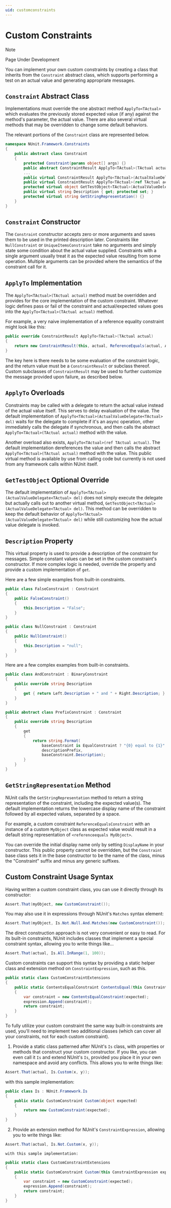 ```yaml
---
uid: customconstraints
---
```


# Custom Constraints

> [!NOTE]
> Page Under Development

You can implement your own custom constraints by creating a class that inherits from the `Constraint` abstract class, which supports performing a test on an actual value and generating appropriate messages.

## `Constraint` Abstract Class

Implementations must override the one abstract method `ApplyTo<TActual>` which
evaluates the previously stored expected value (if any) against the method's parameter, the actual value. There are also several virtual methods that may be overridden to change some default behaviors.

The relevant portions of the `Constraint` class are represented below.

```csharp
namespace NUnit.Framework.Constraints
{
    public abstract class Constraint
    {
        protected Constraint(params object[] args) {}
        public abstract ConstraintResult ApplyTo<TActual>(TActual actual);
        ...
        public virtual ConstraintResult ApplyTo<TActual>(ActualValueDelegate<TActual> del) {}
        public virtual ConstraintResult ApplyTo<TActual>(ref TActual actual) {}
        protected virtual object GetTestObject<TActual>(ActualValueDelegate<TActual> del) {}
        public virtual string Description { get; protected set; }
        protected virtual string GetStringRepresentation() {}
    }
}
```

## `Constraint` Constructor

The `Constraint` constructor accepts zero or more arguments and saves them to be used
in the printed description later. Constraints like `NullConstraint` or `UniqueItemsConstraint`
take no arguments and simply state some condition about the actual value supplied. Constraints
with a single argument usually treat it as the expected value resulting from some operation.
Multiple arguments can be provided where the semantics of the constraint call for it.

## `ApplyTo` Implementation

The `ApplyTo<TActual>(TActual actual)` method must be overridden and provides for the
core implementation of the custom constraint. Whatever logic defines pass or fail
of the constraint and actual/expected values goes into the `ApplyTo<TActual>(TActual actual)`
method.

For example, a very naive implementation of a reference equality constraint might look
like this:

```csharp
public override ConstraintResult ApplyTo<TActual>(TActual actual)
{
    return new ConstraintResult(this, actual, ReferenceEquals(actual, Arguments[0]));
}
```

The key here is there needs to be some evaluation of the constraint logic, and the return value
must be a `ConstraintResult` or subclass thereof. Custom subclasses of `ConstraintResult` may
be used to further customize the message provided upon failure, as described below.

## `ApplyTo` Overloads

Constraints may be called with a delegate to return the actual value instead of the actual
value itself. This serves to delay evaluation of the value. The default implementation
of `ApplyTo<TActual>(ActualValueDelegate<TActual> del)` waits for the delegate to
complete if it's an async operation, other immediately calls the delegate if synchronous, and then calls the abstract `ApplyTo<TActual>(TActual actual)` method with the value.

Another overload also exists, `ApplyTo<TActual>(ref TActual actual)`. The default implementation
dereferences the value and then calls the abstract `ApplyTo<TActual>(TActual actual)` method with the value. This public virtual method is available by use from calling code but currently is not used from any framework calls within NUnit itself.

## `GetTestObject` Optional Override

The default implementation of `ApplyTo<TActual>(ActualValueDelegate<TActual> del)` does not
simply execute the delegate but actually calls out to another virtual method, `GetTestObject<TActual>(ActualValueDelegate<TActual> del)`. This method can be overridden to keep the default behavior of `ApplyTo<TActual>(ActualValueDelegate<TActual> del)` while still customizing how the actual value delegate is invoked.

## `Description` Property

This virtual property is used to provide a description of the constraint for messages. Simple
constant values can be set in the custom constraint's constructor. If more complex logic is
needed, override the property and provide a custom implementation of `get`.

Here are a few simple examples from built-in constraints.

```csharp
public class FalseConstraint : Constraint
{
    public FalseConstraint()
    {
        this.Description = "False";
    }
}

public class NullConstraint : Constraint
{
    public NullConstraint()
    {
        this.Description = "null";
    }
}
```

Here are a few complex examples from built-in constraints.

```csharp
public class AndConstraint : BinaryConstraint
{
    public override string Description
    {
        get { return Left.Description + " and " + Right.Description; }
    }
}

public abstract class PrefixConstraint : Constraint
{
    public override string Description
    {
        get
        {
            return string.Format(
                baseConstraint is EqualConstraint ? "{0} equal to {1}" : "{0} {1}",
                descriptionPrefix,
                baseConstraint.Description);
        }
    }
}
```

## `GetStringRepresentation` Method

NUnit calls the `GetStringRepresentation` method to return a string representation of the
constraint, including the expected value(s). The default implementation returns the lowercase
display name of the constraint followed by all expected values, separated by a space.

For example, a custom constraint `ReferenceEqualsConstraint` with an instance of a custom
`MyObject` class as expected value would result in a default string representation of `<referenceequals MyObject>`.

You can override the initial display name only by setting `DisplayName` in your constructor.
This public property cannot be overridden, but the `Constraint` base class sets it in the base constructor to be the name of the class, minus the "Constraint" suffix and minus any generic suffixes.

## Custom Constraint Usage Syntax

Having written a custom constraint class, you can use it directly through its constructor:

```csharp
Assert.That(myObject, new CustomConstraint());
```

You may also use it in expressions through NUnit's `Matches` syntax element:

```csharp
Assert.That(myObject, Is.Not.Null.And.Matches(new CustomConstraint());
```

The direct construction approach is not very convenient or easy to read.
For its built-in constraints, NUnit includes classes that implement a special constraint syntax, allowing you to write things like...

```csharp
Assert.That(actual, Is.All.InRange(1, 100));
```

Custom constraints can support this syntax by providing a static helper class and
extension method on `ConstraintExpression`, such as this.

```csharp
public static class CustomConstraintExtensions
{
    public static ContentsEqualConstraint ContentsEqual(this ConstraintExpression expression, object expected)
    {
        var constraint = new ContentsEqualConstraint(expected);
        expression.Append(constraint);
        return constraint;
    }
}
```

To fully utilize your custom constraint the same way built-in constraints are used, you'll
need to implement two additional classes (which can cover all your constraints, not
for each custom constraint).

1. Provide a static class patterned after NUnit's `Is` class, with properties
   or methods that construct your custom constructor. If you like, you can even call it
   `Is` and extend NUnit's `Is`, provided you place it in your own namespace and avoid any conflicts. This allows you to write things like:

```csharp
Assert.That(actual, Is.Custom(x, y));
```

   with this sample implementation:

```csharp
public class Is : NUnit.Framework.Is
{
    public static CustomConstraint Custom(object expected)
    {
        return new CustomConstraint(expected);
    }
}
```

2. Provide an extension method for NUnit's `ConstraintExpression`, allowing
   you to write things like:

```csharp
Assert.That(actual, Is.Not.Custom(x, y));
```

    with this sample implementation:

```csharp
public static class CustomConstraintExtensions
{
    public static CustomConstraint Custom(this ConstraintExpression expression, object expected)
    {
        var constraint = new CustomConstraint(expected);
        expression.Append(constraint);
        return constraint;
    }
}
```
